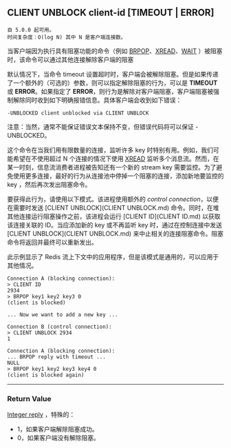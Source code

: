 ## CLIENT UNBLOCK client-id [TIMEOUT | ERROR]

    自 5.0.0 起可用。
    时间复杂度：O(log N) 其中 N 是客户端连接数。

当客户端因为执行具有阻塞功能的命令（例如 [BRPOP](BRPOP.md)、[XREAD](XREAD.md)、[WAIT](wait.md) ）被阻塞时，该命令可以通过其他连接解除客户端的阻塞

默认情况下，当命令 timeout 设置超时时，客户端会被解除阻塞。但是如果传递了一个额外的（可选的）参数，则可以指定解除阻塞的行为，可以是 **TIMEOUT** 或 **ERROR**。如果指定了 **ERROR**，则行为是解除对客户端阻塞，客户端阻塞被强制解除同时收到如下明确报错信息。具体客户端会收到如下错误：

```
-UNBLOCKED client unblocked via CLIENT UNBLOCK
```

注意：当然，通常不能保证错误文本保持不变，但错误代码将可以保证 -UNBLOCKED。

这个命令在当我们用有限数量的连接，监听许多 key 时特别有用。例如，我们可能希望在不使用超过 N 个连接的情况下使用 [XREAD](XREAD.md) 监听多个消息流。然而，在某一时刻，信息流消费者进程被告知还有一个新的 stream key 需要监控。为了避免使用更多连接，最好的行为从连接池中停掉一个阻塞的连接，添加新地要监控的 key ，然后再次发出阻塞命令。

要获得此行为，请使用以下模式。该进程使用额外的 _control connection_，以便在需要时发送 [CLIENT UNBLOCK](CLIENT UNBLOCK.md) 命令。同时，在堆其他连接运行阻塞操作之前，该进程会运行 [CLIENT ID](CLIENT ID.md) 以获取该连接关联的 ID。当应添加新的 key 或不再监听 key 时，通过在控制连接中发送 [CLIENT UNBLOCK](CLIENT UNBLOCK.md) 来中止相关的连接阻塞命令。阻塞命令将返回并最终可以重新发出。

此示例显示了 Redis 流上下文中的应用程序，但是该模式是通用的，可以应用于其他情况。

```
Connection A (blocking connection):
> CLIENT ID
2934
> BRPOP key1 key2 key3 0
(client is blocked)

... Now we want to add a new key ...

Connection B (control connection):
> CLIENT UNBLOCK 2934
1

Connection A (blocking connection):
... BRPOP reply with timeout ...
NULL
> BRPOP key1 key2 key3 key4 0
(client is blocked again)
```

---

### Return Value

[Integer reply](../topics/protocol.md#resp-integers) ，特殊的：

- 1，如果客户端解除阻塞成功。
- 0，如果客户端没有解除阻塞。